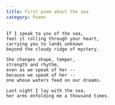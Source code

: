 ```yaml
---
title: First poem about the sea
category: Poems
---
```


    If I speak to you of the sea,
    feel it rolling through your heart,
    carrying you to lands unknown
    beyond the cloudy ridge of mystery.

    She changes shape, temper,
    strength and rhythm,
    even as we speak of her --
    because we speak of her --
    one whose waters feed on our dreams.

    Last night I lay with the sea,
    her arms enfolding me a thousand times.


